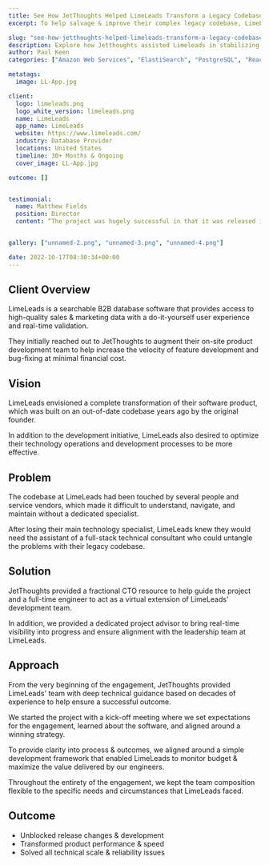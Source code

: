 ```yaml
---
title: See How JetThoughts Helped LimeLeads Transform a Legacy Codebase & Stabilize the Product for Long-Term Performance
excerpt: To help salvage & improve their complex legacy codebase, LimeLeads hired us to augment their on-site product development team to help increase the velocity of feature development and bug-fixing at minimal financial cost.

slug: "see-how-jetthoughts-helped-limeleads-transform-a-legacy-codebase-stabilize-the-product-for-long-term-performance"
description: Explore how Jetthoughts assisted Limeleads in stabilizing their legacy codebase, leading to long-term performance improvements.
author: Paul Keen
categories: ["Amazon Web Services", "ElastiSearch", "PostgreSQL", "React.js", "Ruby on Rails"]

metatags:
  image: LL-App.jpg

client:
  logo: limeleads.png
  logo_white_version: limeleads.png
  name: LimeLeads
  app_name: LimeLeads
  website: https://www.limeleads.com/
  industry: Database Provider
  locations: United States
  timeline: 30+ Months & Ongoing
  cover_image: LL-App.jpg

outcome: []


testimonial:
  name: Matthew Fields
  position: Director
  content: “The project was hugely successful in that it was released in a short amount of time, one of the consultants from JetThoughts helped us to remove all issues and accomplished all of our core goals of infinite scale, high performance, and reliability.”


gallery: ["unnamed-2.png", "unnamed-3.png", "unnamed-4.png"]

date: 2022-10-17T08:30:34+00:00
---
```


**Client Overview**
-------------------

LimeLeads is a searchable B2B database software that provides access to high-quality sales & marketing data with a do-it-yourself user experience and real-time validation.

They initially reached out to JetThoughts to augment their on-site product development team to help increase the velocity of feature development and bug-fixing at minimal financial cost.

**Vision**
----------

LimeLeads envisioned a complete transformation of their software product, which was built on an out-of-date codebase years ago by the original founder.

In addition to the development initiative, LimeLeads also desired to optimize their technology operations and development processes to be more effective.

**Problem**
-----------

The codebase at LimeLeads had been touched by several people and service vendors, which made it difficult to understand, navigate, and maintain without a dedicated specialist.

After losing their main technology specialist, LimeLeads knew they would need the assistant of a full-stack technical consultant who could untangle the problems with their legacy codebase.

**Solution**
------------

JetThoughts provided a fractional CTO resource to help guide the project and a full-time engineer to act as a virtual extension of LimeLeads' development team.

In addition, we provided a dedicated project advisor to bring real-time visibility into progress and ensure alignment with the leadership team at LimeLeads.

**Approach**
------------

From the very beginning of the engagement, JetThoughts provided LimeLeads' team with deep technical guidance based on decades of experience to help ensure a successful outcome.

We started the project with a kick-off meeting where we set expectations for the engagement, learned about the software, and aligned around a winning strategy.

To provide clarity into process & outcomes, we aligned around a simple development framework that enabled LimeLeads to monitor budget & maximize the value delivered by our engineers.

Throughout the entirety of the engagement, we kept the team composition flexible to the specific needs and circumstances that LimeLeads faced.

**Outcome**
-----------

- Unblocked release changes & development
- Transformed product performance & speed
- Solved all technical scale & reliability issues

